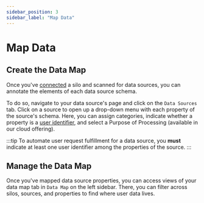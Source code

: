 ```yaml
---
sidebar_position: 3
sidebar_label: "Map Data"
---
```


# Map Data

## Create the Data Map

Once you've [connected](connect-data-silos.md) a silo and scanned for data sources, you can annotate the elements of each data source schema.

To do so, navigate to your data source's page and click on the `Data Sources` tab. Click on a source to open up a drop-down menu with each property of the source's schema. Here, you can assign categories, indicate whether a property is a [user identifier](create-user-identifiers), and select a Purpose of Processing (available in our cloud offering).

:::tip
To automate user request fulfillment for a data source, you **must** indicate at least one user identifier among the properties of the source.
:::

## Manage the Data Map

Once you've mapped data source properties, you can access views of your data map tab in `Data Map` on the left sidebar. There, you can filter across silos, sources, and properties to find where user data lives.
